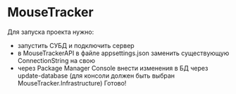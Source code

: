 # MouseTracker
Для запуска проекта нужно:

- запустить СУБД и подключить сервер
- в MouseTrackerAPI в файле appsettings.json заменить существующую ConnectionString на свою
- через Package Manager Console внести изменения в БД через update-database (для консоли должен быть выбран MouseTracker.Infrastructure)
Готово!
